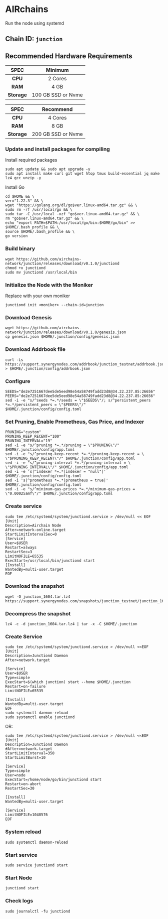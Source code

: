 
# AIRchains

Run the node using systemd

## Chain ID: `junction`

## Recommended Hardware Requirements

|   SPEC      |       Minimum          |
| :---------: | :-----------------------:|
|   **CPU**   |        2 Cores           |
|   **RAM**   |        4 GB              |
| **Storage** |    100 GB SSD or Nvme    |

|   SPEC      |       Recommend          |
| :---------: | :-----------------------:|
|   **CPU**   |        4 Cores           |
|   **RAM**   |        8 GB              |
| **Storage** |    200 GB SSD or Nvme    |


### Update and install packages for compiling
Install required packages
```
sudo apt update && sudo apt upgrade -y
sudo apt install make curl git wget htop tmux build-essential jq make lz4 gcc unzip -y
```
Install Go
```
cd $HOME && \
ver="1.22.3" && \
wget "https://golang.org/dl/go$ver.linux-amd64.tar.gz" && \
sudo rm -rf /usr/local/go && \
sudo tar -C /usr/local -xzf "go$ver.linux-amd64.tar.gz" && \
rm "go$ver.linux-amd64.tar.gz" && \
echo "export PATH=$PATH:/usr/local/go/bin:$HOME/go/bin" >> $HOME/.bash_profile && \
source $HOME/.bash_profile && \
go version
```
### Build binary
```
wget https://github.com/airchains-network/junction/releases/download/v0.1.0/junctiond
chmod +x junctiond
sudo mv junctiond /usr/local/bin
```

### Initialize the Node with the Moniker
Replace <moniker> with your own moniker
```
junctiond init <moniker> --chain-id=junction
```

### Download Genesis
```
wget https://github.com/airchains-network/junction/releases/download/v0.1.0/genesis.json
cp genesis.json $HOME/.junction/config/genesis.json
```
### Download Addrbook file
```
curl -Ls https://support.synergynodes.com/addrbook/junction_testnet/addrbook.json > $HOME/.junction/config/addrbook.json
```

### Configure
```
SEEDS="de2e7251667dee5de5eed98e54a58749fadd23d8@34.22.237.85:26656"
PEERS="de2e7251667dee5de5eed98e54a58749fadd23d8@34.22.237.85:26656"
sed -i -e "s/^seeds *=.*/seeds = \"$SEEDS\"/; s/^persistent_peers *=.*/persistent_peers = \"$PEERS\"/" $HOME/.junction/config/config.toml
```
### Set Pruning, Enable Prometheus, Gas Price, and Indexer
```
PRUNING="custom"
PRUNING_KEEP_RECENT="100"
PRUNING_INTERVAL="19"
sed -i -e "s/^pruning *=.*/pruning = \"$PRUNING\"/" $HOME/.junction/config/app.toml
sed -i -e "s/^pruning-keep-recent *=.*/pruning-keep-recent = \
\"$PRUNING_KEEP_RECENT\"/" $HOME/.junction/config/app.toml
sed -i -e "s/^pruning-interval *=.*/pruning-interval = \
\"$PRUNING_INTERVAL\"/" $HOME/.junction/config/app.toml
sed -i -e 's|^indexer *=.*|indexer = "null"|' $HOME/.junction/config/config.toml
sed -i 's|^prometheus *=.*|prometheus = true|' $HOME/.junction/config/config.toml
sed -i -e "s/^minimum-gas-prices *=.*/minimum-gas-prices = \"0.00025amf\"/" $HOME/.junction/config/app.toml
```
### Create service
```
sudo tee /etc/systemd/system/junctiond.service > /dev/null << EOF
[Unit]
Description=Airchain Node
After=network-online.target
StartLimitIntervalSec=0
[Service]
User=$USER
Restart=always
RestartSec=3
LimitNOFILE=65535
ExecStart=/usr/local/bin/junctiond start
[Install]
WantedBy=multi-user.target
EOF
```
### Download the snapshot
```
wget -O junction_1604.tar.lz4 https://support.synergynodes.com/snapshots/junction_testnet/junction_1604.tar.lz4
```
### Decompress the snapshot
```
lz4 -c -d junction_1604.tar.lz4 | tar -x -C $HOME/.junction
```
### Create Service
```
sudo tee /etc/systemd/system/junctiond.service > /dev/null <<EOF
[Unit]
Description=Junctiond Daemon
After=network.target

[Service]
User=$USER
Type=simple
ExecStart=$(which junction) start --home $HOME/.junction
Restart=on-failure
LimitNOFILE=65535

[Install]
WantedBy=multi-user.target
EOF
sudo systemctl daemon-reload
sudo systemctl enable junctiond
```
OR:
```
sudo tee /etc/systemd/system/junctiond.service > /dev/null <<EOF
[Unit]
Description=Junctiond Daemon
#After=network.target
StartLimitInterval=350
StartLimitBurst=10

[Service]
Type=simple
User=node
ExecStart=/home/node/go/bin/junctiond start
Restart=on-abort
RestartSec=30

[Install]
WantedBy=multi-user.target

[Service]
LimitNOFILE=1048576
EOF
```

### System reload
``` 
sudo systemctl daemon-reload 
```


### Start service
```
sudo service junctiond start
```
### Start Node
```
junctiond start
```
### Check logs
```
sudo journalctl -fu junctiond
```
